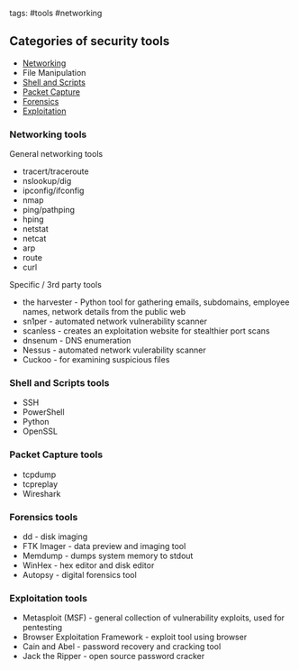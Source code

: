 tags: #tools #networking
## Categories of security tools

- [Networking](#Networking%20tools)
- File Manipulation
- [Shell and Scripts](#Shell%20and%20Scripts%20tools)
- [Packet Capture](#Packet%20Capture%20tools)  
- [Forensics](Forensics%20tools)
- [Exploitation](#Exploitation%20tools)

### Networking tools

General networking tools
- tracert/traceroute
- nslookup/dig
- ipconfig/ifconfig
- nmap
- ping/pathping
- hping
- netstat
- netcat
- arp
- route
- curl

Specific / 3rd party tools
- the harvester - Python tool for gathering emails, subdomains, employee names, network details from the public web
- sn1per - automated network vulnerability scanner
- scanless - creates an exploitation website for stealthier port scans
- dnsenum - DNS enumeration
- Nessus - automated network vulerability scanner
- Cuckoo - for examining suspicious files

### Shell and Scripts tools
- SSH
- PowerShell
- Python
- OpenSSL
### Packet Capture tools
- tcpdump
- tcpreplay
- Wireshark
### Forensics tools
- dd - disk imaging
- FTK Imager - data preview and imaging tool
- Memdump - dumps system memory to stdout
- WinHex - hex editor and disk editor
- Autopsy - digital forensics tool
### Exploitation tools
- Metasploit (MSF) - general collection of vulnerability exploits, used for pentesting
- Browser Exploitation Framework - exploit tool using browser
- Cain and Abel - password recovery and cracking tool
- Jack the Ripper - open source password cracker